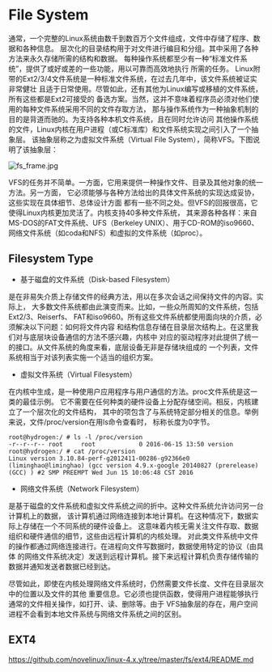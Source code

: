 File System
========================================

通常，一个完整的Linux系统由数千到数百万个文件组成，文件中存储了程序、数据和各种信息。
层次化的目录结构用于对文件进行编目和分组。其中采用了各种方法来永久存储所需的结构和数据。
每种操作系统都至少有一种“标准文件系统”，提供了或好或差的一些功能，用以可靠而高效地执行
所需的任务。
Linux附带的Ext2/3/4文件系统是一种标准文件系统，在过去几年中，该文件系统被证实非常健壮
且适于日常使用。尽管如此，还有其他为Linux编写或移植的文件系统，所有这些都是Ext2可接受的
备选方案。当然，这并不意味着程序员必须对他们使用的每种文件系统采用不同的文件存取方法，
那与操作系统作为一种抽象机制的目的是背道而驰的。为支持各种本机文件系统，且在同时允许访问
其他操作系统的文件，Linux内核在用户进程（或C标准库）和文件系统实现之间引入了一个抽象层。
该抽象层称之为虚拟文件系统（Virtual File System），简称VFS。下图说明了该抽象层：

![fs_frame.jpg](https://github.com/novelinux/linux-4.x.y/tree/master/fs/res/fs_frame.jpg)

VFS的任务并不简单。一方面，它用来提供一种操作文件、目录及其他对象的统一方法。另一方面，
它必须能够与各种方法给出的具体文件系统的实现达成妥协，这些实现在具体细节、总体设计方面
都有一些不同之处。但VFS的回报很高，它使得Linux内核更加灵活了。内核支持40多种文件系统，
其来源各种各样：来自MS-DOS的FAT文件系统、UFS（Berkeley UNIX）、用于CD-ROM的iso9660、
网络文件系统（如coda和NFS）和虚拟的文件系统（如proc）。

Filesystem Type
----------------------------------------

* 基于磁盘的文件系统（Disk-based Filesystem）

是在非易失介质上存储文件的经典方法，用以在多次会话之间保持文件的内容。实际上，
大多数文件系统都由此演变而来。比如，一些众所周知的文件系统，包括Ext2/3、Reiserfs、
FAT和iso9660。所有这些文件系统都使用面向块的介质，必须解决以下问题：如何将文件内容
和结构信息存储在目录层次结构上。在这里我们对与底层块设备通信的方法不感兴趣，内核中
对应的驱动程序对此提供了统一的接口。从文件系统的角度来看，底层设备无非是存储块组成的
一个列表，文件系统相当于对该列表实施一个适当的组织方案。

* 虚拟文件系统（Virtual Filesystem）

在内核中生成，是一种使用户应用程序与用户通信的方法。proc文件系统是这一类的最佳示例。
它不需要在任何种类的硬件设备上分配存储空间。相反，内核建立了一个层次化的文件结构，
其中的项包含了与系统特定部分相关的信息。举例来说，文件/proc/version在用ls命令查看时，
标称长度为0字节。

```
root@hydrogen:/ # ls -l /proc/version
-r--r--r-- root     root            0 2016-06-15 13:50 version
root@hydrogen:/ # cat /proc/version
Linux version 3.10.84-perf-g2012411-00286-g92366e0 (liminghao@liminghao) (gcc version 4.9.x-google 20140827 (prerelease) (GCC) ) #2 SMP PREEMPT Wed Jun 15 10:06:48 CST 2016
```

* 网络文件系统（Network Filesystem）

是基于磁盘的文件系统和虚拟文件系统之间的折中。这种文件系统允许访问另一台计算机上的数据，
该计算机通过网络连接到本地计算机。在这种情况下，数据实际上存储在一个不同系统的硬件设备上。
这意味着内核无需关注文件存取、数据组织和硬件通信的细节，这些由远程计算机的内核处理。
对此类文件系统中文件的操作都通过网络连接进行。在进程向文件写数据时，数据使用特定的协议（由具体
的网络文件系统决定）发送到远程计算机。接下来远程计算机负责存储传输的数据并通知发送者数据已经到达。

尽管如此，即使在内核处理网络文件系统时，仍然需要文件长度、文件在目录层次中的位置以及文件的其他
重要信息。它必须也提供函数，使得用户进程能够执行通常的文件相关操作，如打开、读、删除等。由于
VFS抽象层的存在，用户空间进程不会看到本地文件系统与网络文件系统之间的区别。

EXT4
----------------------------------------

https://github.com/novelinux/linux-4.x.y/tree/master/fs/ext4/README.md
